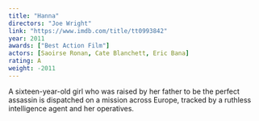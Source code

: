 ```yaml
---
title: "Hanna"
directors: "Joe Wright"
link: "https://www.imdb.com/title/tt0993842"
year: 2011
awards: ["Best Action Film"]
actors: [Saoirse Ronan, Cate Blanchett, Eric Bana]
rating: A
weight: -2011
---
```

A sixteen-year-old girl who was raised by her father to be the perfect assassin is dispatched on a mission across Europe, tracked by a ruthless intelligence agent and her operatives.